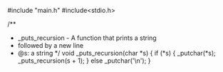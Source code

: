 #include "main.h"
#include<stdio.h>

/**
 * _puts_recursion - A function that prints a string
 * followed by a new line
 * @s: a string
 */
void _puts_recursion(char *s)
{
	if (*s)
	{
		_putchar(*s);
		_puts_recursion(s + 1);
	}
	else
		_putchar('\n');
}
